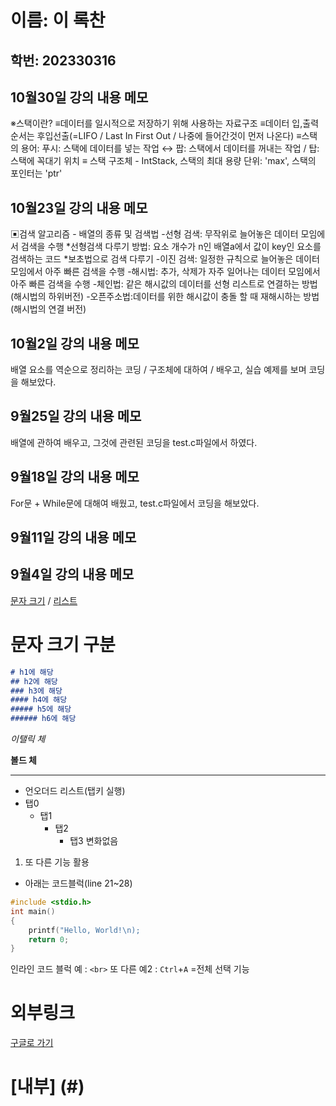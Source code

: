 # 이름: 이 록찬
## 학번: 202330316

## 10월30일 강의 내용 메모
※스택이란?
≡데이터를 일시적으로 저장하기 위해 사용하는 자료구조
≡데이터 입,출력 순서는 후입선출(=LIFO / Last In First Out / 나중에 들어간것이 먼저 나온다)
≡스택의 용어:  푸시: 스택에 데이터를 넣는 작업 ↔ 팝: 스택에서 데이터를 꺼내는 작업 / 탑: 스택에 꼭대기 위치
≡ 스택 구조체 - IntStack, 스택의 최대 용량 단위: 'max', 스택의 포인터는 'ptr'

## 10월23일 강의 내용 메모
▣검색 알고리즘 - 배열의 종류 및 검색법
-선형 검색: 무작위로 늘어놓은 데이터 모임에서 검색을 수행
*선형검색 다루기 방법: 요소 개수가 n인 배열a에서 값이 key인 요소를 검색하는 코드
*보초법으로 검색 다루기
-이진 검색: 일정한 규칙으로 늘어놓은 데이터 모임에서 아주 빠른 검색을 수행
-해시법: 추가, 삭제가 자주 일어나는 데이터 모임에서 아주 빠른 검색을 수행
-체인법: 같은 해시값의 데이터를 선형 리스트로 연결하는 방법(해시법의 하위버전)
-오픈주소법:데이터를 위한 해시값이 충돌 할 때 재해시하는 방법(해시법의 연결 버전)


## 10월2일 강의 내용 메모
배열 요소를 역순으로 정리하는 코딩 / 구조체에 대하여 / 배우고, 실습 예제를 보며 코딩을 해보았다.
## 9월25일 강의 내용 메모
배열에 관하여 배우고, 그것에 관련된 코딩을 test.c파일에서 하였다.
## 9월18일 강의 내용 메모
For문 + While문에 대해여 배웠고, test.c파일에서 코딩을 해보았다.

## 9월11일 강의 내용 메모

## 9월4일 강의 내용 메모

[문자 크기](#h1에-해당) / [리스트](#리스트)
# 문자 크기 구분
```md
# h1에 해당
## h2에 해당
### h3에 해당
#### h4에 해당
##### h5에 해당
###### h6에 해당
```
*이탤릭 체*

**볼드 체**

--- 
* 언오더드 리스트(탭키 실행)
* 탭0
    * 탭1
        * 탭2
            * 탭3 변화없음

1. 또 다른 기능 활용

* 아래는 코드블럭(line 21~28)
```c
#include <stdio.h>
int main()
{
    printf("Hello, World!\n);
    return 0;
}
```
인라인 코드 블럭 예 : `<br>` 또 다른 예2 : `Ctrl`+`A` =전체 선택 기능

# 외부링크
[구글로 가기](https://google.com "구글 바로가기 링크")

# [내부] (#)